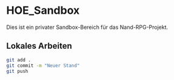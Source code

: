 # HOE_Sandbox

Dies ist ein privater Sandbox-Bereich für das Nand-RPG-Projekt.

## Lokales Arbeiten

```bash
git add .
git commit -m "Neuer Stand"
git push
